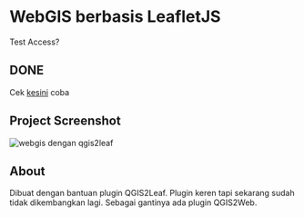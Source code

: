 # WebGIS berbasis LeafletJS
Test Access? 

## DONE
Cek <a href="https://rifkifau.github.io/webgis-leaflet">kesini</a> coba

## Project Screenshot
![webgis dengan qgis2leaf](https://user-images.githubusercontent.com/24805357/35444840-5c9b2500-02e2-11e8-8f3f-901bd5d39e73.jpg)

## About
Dibuat dengan bantuan plugin QGIS2Leaf. Plugin keren tapi sekarang sudah tidak dikembangkan lagi. Sebagai gantinya ada plugin QGIS2Web.
